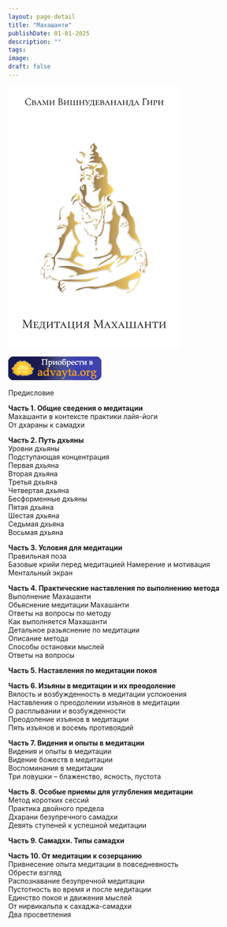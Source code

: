 ```yaml
---
layout: page-detail
title: "Махашанти"
publishDate: 01-01-2025
description: ""
tags:
image:
draft: false
---
```


![Махашанти](/upload/iblock/84b/84be35a069bb261f79b5674df069896e.png)

[![](/i/images/buy-button.png)](/shop/books/mahashanti-book-2019/)

  
 Предисловие  
  
**Часть 1\. Общие сведения о медитации**  
 Махашанти в контексте практики лайя-йоги  
 От дхараны к самадхи  
  
**Часть 2\. Путь дхьяны**  
 Уровни дхьяны  
 Подступающая концентрация  
 Первая дхьяна  
 Вторая дхьяна  
 Третья дхьяна  
 Четвертая дхьяна  
 Бесформенные дхьяны  
 Пятая дхьяна  
 Шестая дхьяна  
 Седьмая дхьяна  
 Восьмая дхьяна  
  
**Часть 3\. Условия для медитации**  
 Правильная поза  
 Базовые крийи перед медитацией Намерение и мотивация  
 Ментальный экран  
  
**Часть 4\. Практические наставления по выполнению метода**  
 Выполнение Махашанти  
 Обьяснение медитации Махашанти  
 Ответы на вопросы по методу  
 Как выполняется Махашанти  
 Детальное разьяснение по медитации  
 Описание метода  
 Способы остановки мыслей  
 Ответы на вопросы  
  
**Часть 5\. Наставления по медитации покоя** 
  
**Часть 6\. Изьяны в медитации и их преодоление**  
 Вялость и возбужденность в медитации успокоения  
 Наставления о преодолении изъянов в медитации  
 О расплывании и возбужденности  
 Преодоление изъянов в медитации  
 Пять изъянов и восемь противоядий  
  
**Часть 7\. Видения и опыты в медитации**  
 Видения и опыты в медитации  
 Видение божеств в медитации  
 Воспоминания в медитации  
 Три ловушки – блаженство, ясность, пустота  
  
**Часть 8\. Особые приемы для углубления медитации**  
 Метод коротких сессий  
 Практика двойного предела  
 Дхарани безупречного самадхи  
 Девять ступеней к успешной медитации  
  
**Часть 9\. Самадхи. Типы самадхи** 
  
**Часть 10\. От медитации к созерцанию**  
 Привнесение опыта медитации в повседневность  
 Обрести взгляд  
 Распознавание безупречной медитации  
 Пустотность во время и после медитации  
 Единство покоя и движения мыслей  
 От нирвикальпа к сахаджа-самадхи  
 Два просветления 
